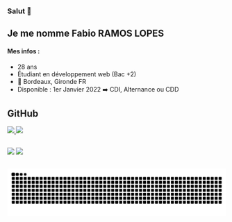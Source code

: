 ### Salut 👋
## Je me nomme Fabio RAMOS LOPES
#### Mes infos :
- 28 ans
- Étudiant en développement web (Bac +2)
- 📍 Bordeaux, Gironde FR
- Disponible : 1er Janvier 2022 ➡️ CDI, Alternance ou CDD

## GitHub
 <div>
  <a href="https://github.com/FabioDevCode">
  <img height="180em" src="https://github-readme-stats.vercel.app/api?username=FabioDevCode&show_icons=true&theme=tokyonight&include_all_commits=true&count_private=true"/>
  <img height="180em" src="https://github-readme-stats.vercel.app/api/top-langs/?username=FabioDevCode&layout=compact&langs_count=7&theme=tokyonight"/>
</div>
  
 ##

<div>
  <a href="https://www.linkedin.com/in/fabio-ramoslopes/" target="_blank"><img height="40em" src="https://img.shields.io/badge/LinkedIn-0077B5?style=for-the-badge&logo=linkedin&logoColor=white"></a>
  <a href="https://www.instagram.com/fabiodevcode/" target="_blank"><img height="40em" src="https://img.shields.io/badge/Instagram-E4405F?style=for-the-badge&logo=instagram&logoColor=white"></a>
</div>
 
 ##
 
![Snake animation](https://github.com/FabioDevCode/FabioDevCode/blob/output/github-contribution-grid-snake.svg)
